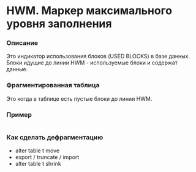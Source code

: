 # HWM. Маркер максимального уровня заполнения

### Описание
Это индикатор использования блоков (USED BLOCKS) в базе данных. 
Блоки идущие до линии HWM - используемые блоки и содержат данные. 


### Фрагментированная таблица
Это когда в таблице есть пустые блоки до линии HWM.


### Пример
````

````


### Как сделать дефрагментацию
  - alter table t move
  - export / truncate / import
  - alter table t shrink